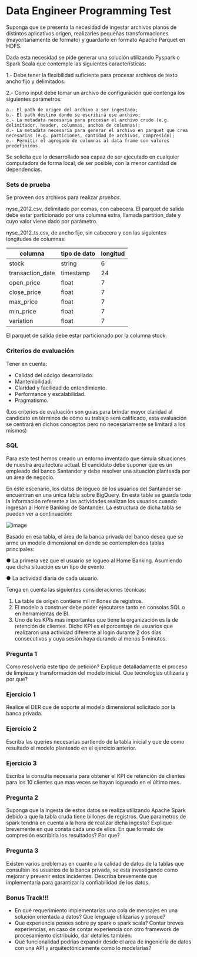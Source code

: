 # Data Engineer Programming Test

Suponga que se presenta la necesidad de ingestar archivos planos de distintos aplicativos origen, realizarles pequeñas transformaciones (mayoritariamente de formato) y guardarlo en formato Apache Parquet en HDFS.

Dada esta necesidad se pide generar una solución utilizando Pyspark o Spark Scala que contemple las siguientes características:

1.- Debe tener la flexibilidad suficiente para procesar archivos de texto ancho fijo y delimitados.

2.- Como input debe tomar un archivo de configuración que contenga los siguientes parámetros:

	a.- El path de origen del archivo a ser ingestado;
	b.- El path destino donde se escribirá ese archivo;
	c.- La metadata necesaria para procesar el archivo crudo (e.g. delimitador, header, columnas, anchos de columnas);
	d.- La metadata necesaria para generar el archivo en parquet que crea necesarias (e.g. particiones, cantidad de archivos, compresión);
	e.- Permitir el agregado de columnas al data frame con valores predefinidos.
	
Se solicita que lo desarrollado sea capaz de ser ejecutado en cualquier computadora de forma local, de ser posible, con la menor cantidad de dependencias.

### Sets de prueba
Se proveen dos archivos para realizar *pruebas*.

nyse_2012.csv, delimitado por comas, con cabecera. El parquet de salida debe estar particionado por una columna extra, llamada partition_date y cuyo valor viene dado por parámetro.

nyse_2012_ts.csv, de ancho fijo, sin cabecera y con las siguientes longitudes de columnas:

|columna|tipo de dato|longitud|
| ------------- | ------------- | ------------- |
|stock|string|6|
|transaction_date|timestamp|24|
|open_price|float|7|
|close_price|float|7|
|max_price|float|7|
|min_price|float|7|
|variation|float|7|

El parquet de salida debe estar particionado por la columna stock.

### Criterios de evaluación
Tener en cuenta:
* Calidad del código desarrollado.
* Mantenibilidad.
* Claridad y facilidad de entendimiento.
* Performance y escalabilidad.
* Pragmatismo.

(Los criterios de evaluación son guías para brindar mayor claridad al candidato en términos de cómo su trabajo será calificado, esta evaluación se centrará en dichos conceptos pero no necesariamente se limitará a los mismos)


### SQL

Para este test hemos creado un entorno inventado que simula situaciones de nuestra arquitectura actual. El candidato debe suponer que es un empleado del banco Santander y debe resolver una situación planteada por un área de negocio.

En este escenario, los datos de logueo de los usuarios del Santander se encuentran en una única tabla sobre BigQuery. En esta table se guarda toda la información referente a las actividades realizan los usuarios cuando ingresan al Home Banking de Santander. La estructura de dicha tabla se pueden ver a continuación:

![image](https://user-images.githubusercontent.com/62435760/127665003-e3aad47b-616d-44aa-af21-c25249e11123.png)

Basado en esa tabla, el área de la banca privada del banco desea que se arme un modelo dimensional en donde se contemplen dos tablas principales:

●	La primera vez que el usuario se logueo al Home Banking. Asumiendo que dicha situación es un tipo de evento.

●	La actividad diaria de cada usuario.

Tenga en cuenta las siguientes consideraciones técnicas:

1.	La table de origen contiene mil millones de registros.
2.	El modelo a construer debe poder ejecutarse tanto en consolas SQL o en herramientas de BI.
3.	Uno de los KPIs mas importantes que tiene la organización es la de retención de clientes. Dicho KPI es el porcentaje de usuarios que realizaron una actividad diferente al login durante 2 dos días consecutivos y cuya sesión haya durando al menos 5 minutos.

### Pregunta 1
Como resolvería este tipo de petición? Explique detalladamente el proceso de limpieza y transformación del modelo inicial. Que tecnologías utilizaría y por que?

### Ejercicio 1
Realice el DER que de soporte al modelo dimensional solicitado por la banca privada.

### Ejercicio 2 
Escriba las queries necesarias partiendo de la tabla inicial y que de como resultado el modelo planteado en el ejercicio anterior.

### Ejercicio 3
Escriba la consulta necesaria para obtener el KPI de retención de clientes para los 10 clientes que mas veces se hayan logueado en el último mes.

### Pregunta 2
Suponga que la ingesta de estos datos se realiza utilizando Apache Spark debido a que la tabla cruda tiene billones de registros. Que parametros de spark tendría en cuenta a la hora de realizar dicha ingesta? Explique brevemente en que consta cada uno de ellos. 
En que formato de compresión escribiría los resultados? Por que?

### Pregunta 3

Existen varios problemas en cuanto a la calidad de datos de la tablas que consultan los usuarios de la banca privada, se esta investigando como mejorar y prevenir estos incidentes. Describa brevemente que implementaría para garantizar la confiabilidad de los datos.

### Bonus Track!!!
* En qué requerimiento implementarías una cola de mensajes en una solución orientada a datos?  Que lenguaje utilizarías y porque?
* Que experiencia posees sobre py spark o spark scala? Contar breves experiencias, en caso de contar experiencia con otro framework de procesamiento distribuido, dar detalles también.
* Qué funcionalidad podrías expandir desde el area de ingeniería de datos con una API y arquitectónicamente como lo modelarías?